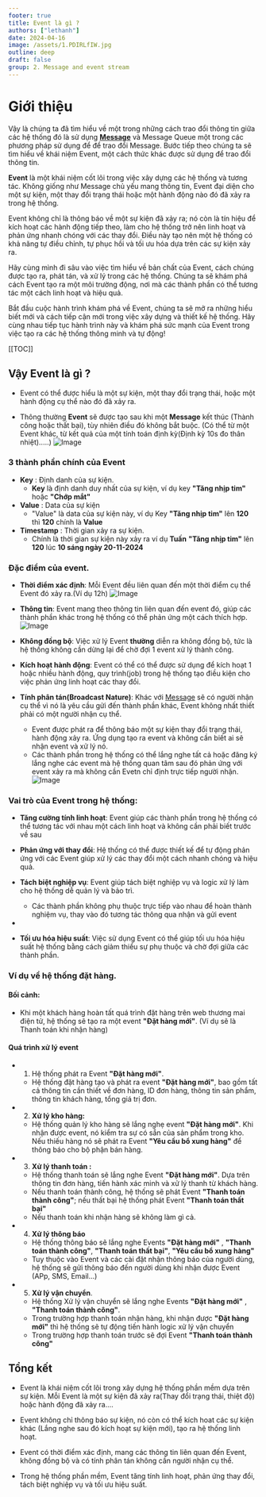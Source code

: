 ```yaml
---
footer: true
title: Event là gì ?
authors: ["lethanh"]
date: 2024-04-16
image: /assets/1.PDIRLfIW.jpg
outline: deep
draft: false
group: 2. Message and event stream
---
```

# Giới thiệu

Vậy là chúng ta đã tìm hiểu về một trong những cách trao đổi thông tin giữa các hệ thống đó là sử dụng **[Message](2024-04-15-message-la-gi.md)** và Message Queue một trong các phương pháp sử dụng để để trao đổi Message. Bước tiếp theo chúng ta sẽ tìm hiểu về khái niệm Event, một cách thức khác được sử dụng để trao đổi thông tin.

**Event** là một khái niệm cốt lõi trong việc xây dựng các hệ thống và tương tác. Không giống như Message chủ yếu mang thông tin, Event đại diện cho một sự kiện, một thay đổi trạng thái hoặc một hành động nào đó đã xảy ra trong hệ thống.

Event không chỉ là thông báo về một sự kiện đã xảy ra; nó còn là tín hiệu để kích hoạt các hành động tiếp theo, làm cho hệ thống trở nên linh hoạt và phản ứng nhanh chóng với các thay đổi. Điều này tạo nên một hệ thống có khả năng tự điều chỉnh, tự phục hồi và tối ưu hóa dựa trên các sự kiện xảy ra.

Hãy cùng mình đi sâu vào việc tìm hiểu về bản chất của Event, cách chúng được tạo ra, phát tán, và xử lý trong các hệ thống. Chúng ta sẽ khám phá cách Event tạo ra một môi trường động, nơi mà các thành phần có thể tương tác một cách linh hoạt và hiệu quả.

Bắt đầu cuộc hành trình khám phá về Event, chúng ta sẽ mở ra những hiểu biết mới và cách tiếp cận mới trong việc xây dựng và thiết kế hệ thống. Hãy cùng nhau tiếp tục hành trình này và khám phá sức mạnh của Event trong việc tạo ra các hệ thống thông minh và tự động!


[[TOC]]

## Vậy Event là gì ?
- Event có thể được hiểu là một sự kiện, một thay đổi trạng thái, hoặc một hành động cụ thể nào đó đã xảy ra.

- Thông thường **Event** sẽ được tạo sau khi một **Message** kết thúc (Thành công hoặc thất bại), tùy nhiên điều đó không bắt buộc. (Có thể từ một Event khác, từ kết quả của một tính toán định kỳ(Định kỳ 10s đo thân nhiệt).....)
  ![Image](2024-04-16-event-la-gi/1.jpg)

### 3 thành phần chính của Event
- **Key** : Định danh của sự kiện.
  - **Key** là định danh duy nhất của sự kiện, ví dụ key **"Tăng nhịp tim"** hoặc **"Chớp mắt"**
- **Value** : Data của sự kiện
  - "Value" là data của sự kiện này, ví dụ Key **"Tăng nhịp tim"** lên **120** thì **120** chính là **Value**
- **Timestamp** : Thời gian xảy ra sự kiện.
  - Chính là thời gian sự kiện này xảy ra ví dụ **Tuấn**  **"Tăng nhịp tim"** lên **120** lúc **10 sáng ngày 20-11-2024**
### Đặc điểm của event.
- **Thời điểm xác định**: Mỗi Event đều liên quan đến một thời điểm cụ thể Event đó xảy ra.(Ví dụ 12h)
  ![Image](2024-04-16-event-la-gi/2.jpg)

- **Thông tin**: Event mang theo thông tin liên quan đến event đó, giúp các thành phần khác trong hệ thống có thể phản ứng một cách thích hợp.
  ![Image](2024-04-16-event-la-gi/3.jpg)

- **Không đồng bộ**: Việc xử lý Event **thường** diễn ra không đồng bộ, tức là hệ thống không cần dừng lại để chờ đợi 1 event xử lý thành công.

- **Kích hoạt hành động**: Event có thể có thể được sử dụng để kích hoạt 1 hoặc nhiều hành động, quy trình(job) trong hệ thống tạo điều kiện cho việc phản ứng linh hoạt các thay đổi.

- **Tính phân tán(Broadcast Nature)**: Khác với [Message](2024-04-15-message-la-gi.md) sẽ có người nhận cụ thể vì nó là yêu cầu gửi đến thành phần khác, Event không nhất thiết phải có một người nhận cụ thể.
  - Event được phát ra để thông báo một sự kiện thay đổi trạng thái, hành động xảy ra. Ứng dụng tạo ra event và không cần biết ai sẽ nhận event và xử lý nó.
  - Các thành phần trong hệ thống có thể lắng nghe tất cả hoặc đăng ký lắng nghe các event mà hệ thống quan tâm sau đó phản ứng với event xảy ra mà không cần Evetn chỉ định trực tiếp người nhận.
    ![Image](2024-04-16-event-la-gi/4.webp)

### Vai trò của Event trong hệ thống:
- **Tăng cường tính linh hoạt**: Event giúp các thành phần trong hệ thống có thể tương tác với nhau một cách linh hoạt và không cần phải biết trước về sau

- **Phản ứng với thay đổi**: Hệ thống có thể được thiết kế để tự động phản ứng với các Event giúp xử lý các thay đổi một cách nhanh chóng và hiệu quả.

- **Tách biệt nghiệp vụ**:  Event giúp tách biệt nghiệp vụ và logic xử lý làm cho hệ thống dễ quản lý và bảo trì.
  - Các thành phần không phụ thuộc trực tiếp vào nhau để hoàn thành nghiệm vụ, thay vào đó tương tác thông qua nhận và gửi event
- 
- **Tối ưu hóa hiệu suất**:  Việc sử dụng Event có thể giúp tối ưu hóa hiệu suất hệ thống bằng cách giảm thiểu sự phụ thuộc và chờ đợi giữa các thành phần.

### Ví dụ về hệ thống đặt hàng.

#### **Bối cảnh:** 
- Khi một khách hàng hoàn tất quá trình đặt hàng trên web thương mai điện tử, hệ thống sẽ tạo ra một event **"Đặt hàng mới"**. (Ví dụ sẽ là Thanh toán khi nhận hàng)

#### Quá trình xử lý event
- 1. Hệ thống phát ra Event **"Đặt hàng mới"**.
  - Hệ thống đặt hàng tạo và phát ra event **"Đặt hàng mới"**, bao gồm tất cả thông tin cần thiết về đơn hàng, ID đơn hàng, thông tin sản phẩm, thông tin khách hàng, tổng giá trị đơn.
- 2. **Xử lý kho hàng:**
  - Hệ thống quản lý kho hàng sẽ lắng nghẹ event **"Đặt hàng mới"**. Khi nhận được event, nó kiểm tra sự có sẵn của sản phẩm trong kho. Nếu thiếu hàng nó sẽ phát ra Event **"Yêu cầu bổ xung hàng"** để thông báo cho bộ phận bán hàng.
- 3. **Xử lý thanh toán :** 
  - Hệ thống thanh toán sẽ lắng nghe Event **"Đặt hàng mới"**. Dựa trên thông tin đơn hàng, tiến hành xác minh và xử lý thanh từ khách hàng.
  - Nếu thanh toán thành công, hệ thống sẽ phát Event **"Thanh toán thành công"**; nếu thất bại hệ thống phát Event **"Thanh toán thất bại"**
  - Nếu thanh toán khi nhận hàng sẽ không làm gì cả.
- 4. **Xử lý thông báo**
  - Hệ thống thông báo sẽ lắng nghe Events **"Đặt hàng mới"** , **"Thanh toán thành công"**, **"Thanh toán thất bại"**, **"Yêu cầu bổ xung hàng"**
  - Tuy thuộc vào Event và các cài đặt nhận thông báo của người dùng, hệ thống sẽ gửi thông báo đến người dùng khi nhận được Event (APp, SMS, Email...)
- 5. **Xử lý vận chuyển**.
  - Hệ thống Xử lý vận chuyển sẽ lắng nghe Events **"Đặt hàng mới"** , **"Thanh toán thành công"**.
  - Trong trường hợp thanh toán nhận hàng, khi nhận được  **"Đặt hàng mới"** thì hệ thống sẽ tự động tiến hành logic xử lý vận chuyển
  - Trong trường hợp thanh toán trước sẽ đợi Event **"Thanh toán thành công"**

## Tổng kết
- Event là khái niệm cốt lõi trong xây dựng hệ thống phần mềm dựa trên sự kiện. Mỗi Event là một sự kiện đã xảy ra(Thay đổi trạng thái, thiệt độ) hoặc hành động đã xảy ra....

- Event không chỉ thông báo sự kiện, nó còn có thể kích hoat các sự kiện khác (Lắng nghe sau đó kích hoạt sự kiện mới), tạo ra hệ thống linh hoạt.

- Event có thời điểm xác định, mang các thông tin liên quan đến Event, không đồng bộ và có tính phân tán không cần người nhận cụ thể.

- Trong hệ thống phần mềm, Event tăng tính linh hoạt, phản ứng thay đổi, tách biệt nghiệp vụ và tối ưu hiệu suất.

